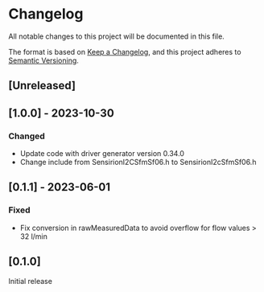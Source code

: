 # Changelog
All notable changes to this project will be documented in this file.

The format is based on [Keep a Changelog](https://keepachangelog.com/en/1.0.0/),
and this project adheres to [Semantic Versioning](https://semver.org/spec/v2.0.0.html).


## [Unreleased]

## [1.0.0] - 2023-10-30

### Changed

- Update code with driver generator version 0.34.0
- Change include from SensirionI2CSfmSf06.h to SensirionI2cSfmSf06.h

## [0.1.1] - 2023-06-01

### Fixed

- Fix conversion in rawMeasuredData to avoid overflow for flow values > 32 l/min

## [0.1.0] 

Initial release

